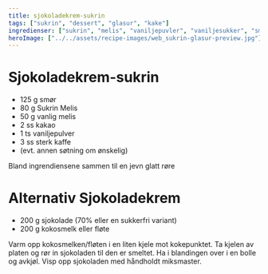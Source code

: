 ```yaml
---
title: sjokoladekrem-sukrin
tags: ["sukrin", "dessert", "glasur", "kake"]
ingredienser: ["sukrin", "melis", "vaniljepuvler", "vaniljesukker", "smør"]
heroImage: ["../../assets/recipe-images/web_sukrin-glasur-preview.jpg"]
---
```


# Sjokoladekrem-sukrin

- 125 g smør
- 80 g Sukrin Melis
- 50 g vanlig melis
- 2 ss kakao
- 1 ts vaniljepulver
- 3 ss sterk kaffe
- (evt. annen søtning om ønskelig)

Bland ingrendiensene sammen til en jevn glatt røre

# Alternativ Sjokoladekrem

- 200 g sjokolade (70% eller en sukkerfri variant)
- 200 g kokosmelk eller fløte

Varm opp kokosmelken/fløten i en liten kjele mot kokepunktet. Ta kjelen av platen og rør in sjokoladen til den er smeltet. Ha i blandingen over i en bolle og avkjøl. Visp opp sjokoladen med håndholdt miksmaster.
